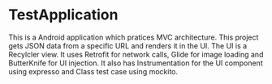 # TestApplication

This is a Android application which pratices MVC architecture.
This project gets JSON data from a specific URL and renders it in the UI.
The UI is a Recylcler view.
It uses Retrofit for network calls, Glide for image loading and ButterKnife for UI injection.
It also has Instrumentation for the UI component using expresso and Class test case using mockito.